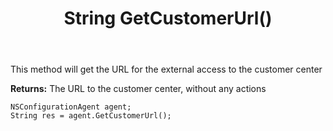 ﻿---
uid: crmscript_ref_NSConfigurationAgent_GetCustomerUrl
title: String GetCustomerUrl()
intellisense: NSConfigurationAgent.GetCustomerUrl
keywords: NSConfigurationAgent, GetCustomerUrl
so.topic: reference
---

This method will get the URL for the external access to the customer center


**Returns:** The URL to the customer center, without any actions

```crmscript
NSConfigurationAgent agent;
String res = agent.GetCustomerUrl();
```

